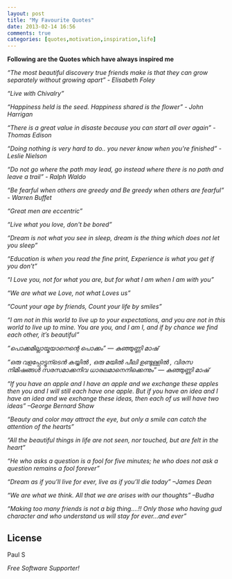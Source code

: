 ```yaml
---
layout: post
title: "My Favourite Quotes"
date: 2013-02-14 16:56
comments: true
categories: [quotes,motivation,inspiration,life]
---
```

**Following are the Quotes which have always inspired me**

*“The most beautiful discovery true friends make is that they can grow separately without growing apart” - Elisabeth Foley*

*“Live with Chivalry”*

*“Happiness held is the seed. Happiness shared is the flower” - John Harrigan*

*“There is a great value in disaste because you can start all over again” - Thomas Edison*

*“Doing nothing is very hard to do.. you never know when you're finished” - Leslie Nielson*

*“Do not go where the path may lead, go instead where there is no path and leave a trail” - Ralph Waldo*

*“Be fearful when others are greedy and Be greedy when others are fearful” - Warren Buffet*

*“Great men are eccentric”*

*“Live what you love, don't be bored”*

*“Dream is not what you see in sleep, dream is the thing which does not let you sleep”*

*“Education is when you read the fine print, Experience is what you get if you don’t”*

*“I Love you, not for what you are, but for what I am when I am with you”*

*“We are what we Love, not what Loves us”*

*“Count your age by friends, Count your life by smiles”*

*“I am not in this world to live up to your expectations, and you are not in this world to live up to mine.
You are you, and I am I, and if by chance we find each other, it’s beautiful”*

*“പൊക്കമില്ലായ്മയാനെന്റെ പൊക്കം” — കുഞ്ഞുണ്ണി മാഷ്*

*“ഒരു വളപ്പോട്ടുന്ടെന്‍ കയ്യില്‍ , ഒരു മയില്‍ പീലി ഉണ്ടുള്ളില്‍ , വിരസ നിമിഷങ്ങള്‍ സരസമാക്കനിവ ധാരലമാനെനിക്കെന്നും” — കുഞ്ഞുണ്ണി മാഷ്*

*“If you have an apple and I have an apple and we exchange these apples then you and I will still each have one apple. But if you have an idea and I have an idea and we exchange these ideas, then each of us will have two ideas” –George Bernard Shaw*

*“Beauty and color may attract the eye, but only a smile can catch the attention of the hearts”*

*“All the beautiful things in life are not seen, nor touched, but are felt in the heart”*

*“He who asks a question is a fool for five minutes; he who does not ask a question remains a fool forever”*

*“Dream as if you’ll live for ever, live as if you’ll die today” –James Dean*

*“We are what we think. All that we are arises with our thoughts” –Budha*

*“Making too many friends is not a big thing….!! Only those who having gud character and who understand us will stay for ever…and ever”*

License
-

Paul S

*Free Software Supporter!*
